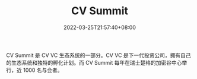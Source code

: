 ﻿---
weight: 
title: "CV Summit"
description: "CV Summit 是 CV VC 生态系统的一部分"
date: 2022-03-25T21:57:40+08:00
lastmod: 2022-03-25T16:45:40+08:00
draft: false
authors: ["Metabd"]
featuredImage: "cv-summit.jpg"
link: ""
tags: ["元宇宙社区","CV Summit"]
categories: ["navigation"]
navigation: ["元宇宙社区"]
lightgallery: true
toc: true
pinned: false
recommend: false
recommend1: false
---
CV Summit 是 CV VC 生态系统的一部分。CV VC 是下一代投资公司，拥有自己的生态系统和独特的孵化计划。而 CV Summit 每年在瑞士楚格的加密谷中心举行，近 1000 名与会者。
